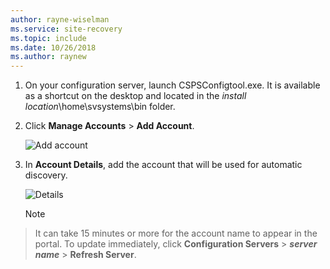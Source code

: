 ```yaml
---
author: rayne-wiselman
ms.service: site-recovery
ms.topic: include
ms.date: 10/26/2018
ms.author: raynew
---
```

1. On your configuration server, launch CSPSConfigtool.exe. It is available as a shortcut on the desktop and located in the *install location*\home\svsystems\bin folder.
2. Click **Manage Accounts** > **Add Account**.

    ![Add account](./media/site-recovery-add-vcenter-account/credentials1.png)
3. In **Account Details**, add the account that will be used for automatic discovery.

    ![Details](./media/site-recovery-add-vcenter-account/credentials2.png)

	> [!Note]
  > It can take 15 minutes or more for the account name to appear in the portal. To update immediately, click **Configuration Servers** > ***server name*** > **Refresh Server**.
